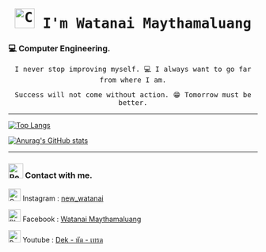 <h1 align='center'><samp><strong> <img src="https://emojipedia-us.s3.amazonaws.com:443/source/skype/289/clapping-hands_1f44f.png" srcset="https://emojipedia-us.s3.amazonaws.com:443/source/skype/289/clapping-hands_1f44f.png 2x" alt="Clapping Hands on Skype Emoticons 1.2" width="40" height="40"> I'm Watanai Maythamaluang  </strong></samp></h1>
<h3 align="left"> 💻 Computer Engineering.  </h3>
<p align='center'> <samp> I never stop improving myself. 💻 I always want to go far from where I am.</samp></p>
<p align='center'> <samp> Success will not come without action. 😁 Tomorrow must be better.</samp></p>
<hr>

[![Top Langs](https://github-readme-stats.vercel.app/api/top-langs/?username=Watanai1245&layout=compact&theme=github_dark&card_width=446)](https://github.com/Watanai1245/github-readme-stats)

[![Anurag's GitHub stats](https://github-readme-stats.vercel.app/api?username=Watanai1245&show_icons=true&theme=github_dark&hide_border=true&count_private=true&include_all_commits=true&line_height=30)](https://github.com/Watanai1245/github-readme-stats)
<hr>
<h3 align="left"> <img src="https://emojipedia-us.s3.amazonaws.com:443/source/skype/289/red-envelope_1f9e7.png" srcset="https://emojipedia-us.s3.amazonaws.com:443/source/skype/289/red-envelope_1f9e7.png 2x" alt="Red Envelope on Skype Emoticons 1.2" width="30" height="30"> Contact with me.</h3>
<p>
<img src="https://emojipedia-us.s3.amazonaws.com:443/source/skype/289/orange-heart_1f9e1.png" srcset="https://emojipedia-us.s3.amazonaws.com:443/source/skype/289/orange-heart_1f9e1.png 2x" alt="Orange Heart on Skype Emoticons 1.2" width="25" height="25"> Instagram : <a href="https://www.instagram.com/new_watanai/">new_watanai</a></p>
<img src="https://emojipedia-us.s3.amazonaws.com:443/source/skype/289/blue-heart_1f499.png" srcset="https://emojipedia-us.s3.amazonaws.com:443/source/skype/289/blue-heart_1f499.png 2x" alt="Blue Heart on Skype Emoticons 1.2" width="25" height="25"> Facebook : <a href="https://www.facebook.com/profile.php?id=100006608101711">Watanai Maythamaluang</a></p>
<img src="https://emojipedia-us.s3.amazonaws.com:443/source/skype/289/red-heart_2764-fe0f.png" srcset="https://emojipedia-us.s3.amazonaws.com:443/source/skype/289/red-heart_2764-fe0f.png 2x" alt="Red Heart on Skype Emoticons 1.2" width="25" height="25"> Youtube : <a href="https://www.youtube.com/channel/UCXsWm94aqATmcxojxmbK3rw">Dek - หัด - เทรด</a></p>
